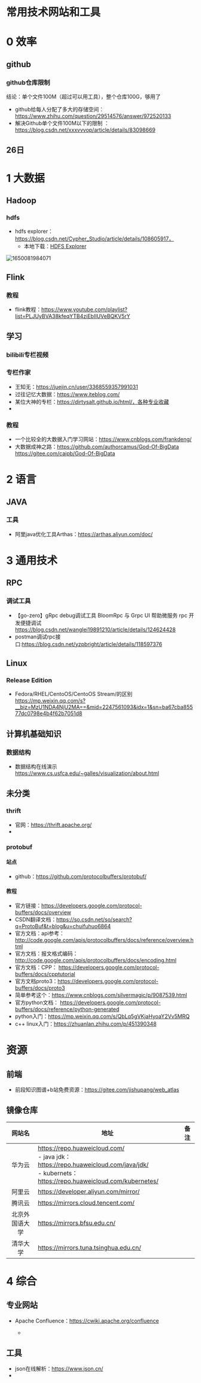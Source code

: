 

# 常用技术网站和工具

# 0 效率

## github

### github仓库限制

结论：单个文件100M（超过可以用工具），整个仓库100G，够用了

- github给每人分配了多大的存储空间：https://www.zhihu.com/question/29514576/answer/972520133
- 解决Github单个文件100M以下的限制 ：https://blog.csdn.net/xxxvvvop/article/details/83098669

## 26日

# 1 大数据

## Hadoop

### hdfs

- hdfs explorer：https://blog.csdn.net/Cypher_Studio/article/details/108605917，
  - 本地下载：[HDFS Explorer](/res/HDFS%20Explorer%20Installer.msi":ignore")

![1650081984071](images/1650081984071.png)

## Flink

### 教程

- flink教程：https://www.youtube.com/playlist?list=PLJUyBVA38kfeqYTB4ziEbIIUVeBQKV5rY

## 学习

### bilibili专栏视频

### 专栏作家

- 王知无：https://juejin.cn/user/3368559357991031
- 过往记忆大数据：https://www.iteblog.com/
- 某位大神的专栏：https://dirtysalt.github.io/html/，各种专业收藏
- 

### 教程

- 一个比较全的大数据入门学习网站：https://www.cnblogs.com/frankdeng/
- 大数据成神之路：https://github.com/authorcamus/God-Of-BigData https://gitee.com/caipb/God-Of-BigData



# 2 语言

## JAVA

### 工具

- 阿里java优化工具Arthas：https://arthas.aliyun.com/doc/



# 3 通用技术

## RPC

### 调试工具

- 【go-zero】gRpc debug调试工具 BloomRpc 与 Grpc UI 帮助微服务 rpc 开发便捷调试 https://blog.csdn.net/wanglei19891210/article/details/124624428
- postman调试rpc接口:https://blog.csdn.net/yzpbright/article/details/118597376

## Linux

### Release Edition

- Fedora/RHEL/CentoOS/CentoOS Stream/的区别 https://mp.weixin.qq.com/s?__biz=MzU1NDA4NjU2MA==&mid=2247561093&idx=1&sn=ba67cba85577dc0798e4b4f62b7051d8

## 计算机基础知识

### 数据结构

- 数据结构在线演示 https://www.cs.usfca.edu/~galles/visualization/about.html

## 未分类

### thrift

- 官网：https://thrift.apache.org/
- 

### protobuf

#### 站点

- github：https://github.com/protocolbuffers/protobuf/

#### 教程

- 官方链接：https://developers.google.com/protocol-buffers/docs/overview
- CSDN翻译文档：https://so.csdn.net/so/search?q=ProtoBuf&t=blog&u=chuifuhuo6864
- 官方文档：api参考：http://code.google.com/apis/protocolbuffers/docs/reference/overview.html
- 官方文档：报文格式编码：http://code.google.com/apis/protocolbuffers/docs/encoding.html
- 官方文档：CPP： https://developers.google.com/protocol-buffers/docs/cpptutorial 
- 官方文档proto3：https://developers.google.com/protocol-buffers/docs/proto3
- 简单参考这个：https://www.cnblogs.com/silvermagic/p/9087539.html
- 官方python文档： https://developers.google.com/protocol-buffers/docs/reference/python-generated 
- python入门：https://mp.weixin.qq.com/s/QbLq5gVKjaHyoaY2Vv5MRQ
- c++ linux入门：https://zhuanlan.zhihu.com/p/451390348





# 资源

## 前端

- 前段知识图谱+b站免费资源：https://gitee.com/jishupang/web_atlas



## 镜像仓库



|     网站名     | 地址                                                         | 备注 |
| :------------: | ------------------------------------------------------------ | :--: |
|     华为云     | https://repo.huaweicloud.com/ <br> - java jdk：https://repo.huaweicloud.com/java/jdk/ <br>- kubernets：https://repo.huaweicloud.com/kubernetes/ |      |
|     阿里云     | https://developer.aliyun.com/mirror/                         |      |
|     腾讯云     | https://mirrors.cloud.tencent.com/                           |      |
| 北京外国语大学 | https://mirrors.bfsu.edu.cn/                                 |      |
|    清华大学    | https://mirrors.tuna.tsinghua.edu.cn/                        |      |



# 4 综合

## 专业网站

- Apache Confluence：https://cwiki.apache.org/confluence

  -

## 工具

- json在线解析：https://www.json.cn/
- 







